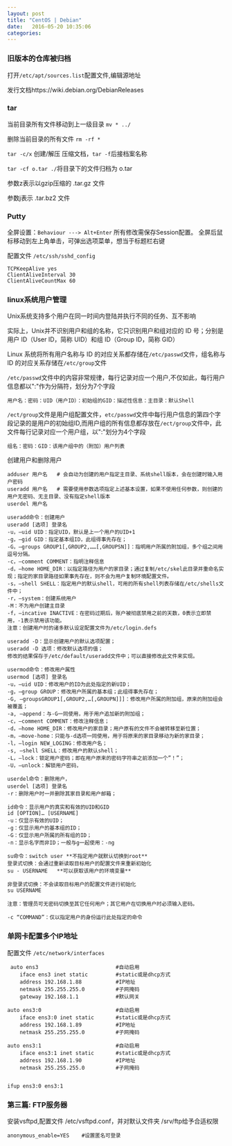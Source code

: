 ```yaml
---
layout: post
title: "CentOS | Debian" 
date:   2016-05-20 10:35:06
categories:
---
```


<!-- more -->

### 旧版本的仓库被归档

打开`/etc/apt/sources.list`配置文件,编辑源地址

发行文档https://wiki.debian.org/DebianReleases

### tar

当前目录所有文件移动到上一级目录 `mv * ../`

删除当前目录的所有文件 `rm -rf *`

`tar -c/x` 创建/解压 压缩文档，`tar -f`后接档案名称

`tar -cf o.tar ./`将目录下的文件归档为 o.tar

参数z表示以gzip压缩的 .tar.gz 文件

参数j表示 .tar.bz2 文件


### Putty

全屏设置：`Behaviour ---> Alt+Enter` 所有修改需保存Session配置。
全屏后鼠标移动到左上角单击，可弹出选项菜单，想当于标题栏右键

配置文件 `/etc/ssh/sshd_config`
```
TCPKeepAlive yes
ClientAliveInterval 30
ClientAliveCountMax 60
```
### linux系统用户管理

Unix系统支持多个用户在同一时间内登陆并执行不同的任务、互不影响

实际上，Unix并不识别用户和组的名称，它只识别用户和组对应的 ID 号；分别是用户 ID（User ID，简称 UID）和组 ID（Group ID，简称 GID）

Linux 系统将所有用户名称与 ID 的对应关系都存储在`/etc/passwd`文件，组名称与 ID 的对应关系存储在`/etc/group`文件

`/etc/passwd`文件中的内容非常规律，每行记录对应一个用户,不仅如此，每行用户信息都以":"作为分隔符，划分为7个字段

```
用户名：密码：UID（用户ID）：初始组的GID：描述性信息：主目录：默认Shell
```

`/ect/group`文件是用户组配置文件，`etc/passwd`文件中每行用户信息的第四个字段记录的是用户的初始组ID,而用户组的所有信息都存放在`/ect/group`文件中，此文件每行记录对应一个用户组，以":"划分为4个字段

```
组名：密码：GID：该用户组中的（附加）用户列表
```


创建用户和删除用户
```
adduser 用户名   # 会自动为创建的用户指定主目录、系统shell版本，会在创建时输入用户密码
useradd 用户名   # 需要使用参数选项指定上述基本设置，如果不使用任何参数，则创建的用户无密码、无主目录、没有指定shell版本
userdel 用户名   

```
```
useradd命令：创建用户 
useradd [选项] 登录名 
-u，–uid UID：指定UID，默认是上一个用户的UID+1 
-g，–gid GID：指定基本组ID，此组得事先存在； 
-G，–groups GROUP1[,GROUP2,……[,GROUPSN]]：指明用户所属的附加组，多个组之间用逗号分隔。 
-c，–comment COMMENT：指明注释信息 
-d，–home HOME_DIR：以指定路径为用户的家目录；通过复制/etc/skel此目录并重命名实现；指定的家目录路径如果事先存在，则不会为用户复制环境配置文件。 
-s，–shell SHELL：指定用户的默认shell，可用的所有shell列表存储在/etc/shells文件中； 
-r，–system：创建系统用户 
-M：不为用户创建主目录 
-f，–incative INACTIVE：在密码过期后，账户被彻底禁用之前的天数，0表示立即禁用，-1表示禁用该功能。 
注意：创建用户时的诸多默认设定配置文件为/etc/login.defs

useradd -D：显示创建用户的默认选项配置； 
useradd -D 选项：修改默认选项的值； 
修改的结果保存于/etc/default/useradd文件中；可以直接修改此文件来实现。

usermod命令：修改用户属性 
usermod [选项] 登录名 
-u，–uid UID：修改用户的ID为此处指定的新UID； 
-g，–group GROUP：修改用户所属的基本组；此组得事先存在； 
-G, –groupsGROUP1[,GROUP2,…[,GROUPN]]]：修改用户所属的附加组，原来的附加组会被覆盖； 
-a, –append：与-G一同使用，用于用户追加新的附加组； 
-c，–comment COMMENT：修改注释信息； 
-d，–home HOME_DIR：修改用户的家目录；用户原有的文件不会被转移至新位置； 
-m，–move-home：只能与-d选项一同使用，用于将原来的家目录移动为新的家目录； 
-l，–login NEW_LOGING：修改用户名； 
-s, –shell SHELL：修改用户的默认shell； 
-L，–lock：锁定用户密码；即在用户原来的密码字符串之前添加一个”！”； 
-U，–unlock：解锁用户密码，

userdel命令：删除用户， 
userdel [选项] 登录名 
-r：删除用户时一并删除其家目录和用户邮箱；

id命令：显示用户的真实和有效的UID和GID 
id [OPTION]… [USERNAME] 
-u：仅显示有效的UID； 
-g：仅显示用户的基本组的ID； 
-G：仅显示用户所属的所有组的ID； 
-n：显示名字而非ID；一般与g一起使用：-ng

su命令：switch user **不指定用户就默认切换到root**
登录式切换：会通过重新读取目标用户的配置文件来重新初始化 
su - USERNAME   **可以获取该用户的环境变量**

非登录式切换：不会读取目标用户的配置文件进行初始化 
su USERNAME

注意：管理员可无密码切换至其它任何用户；其它用户在切换用户时必须输入密码。

-c “COMMAND”：仅以指定用户的身份运行此处指定的命令 
```



### 单网卡配置多个IP地址

配置文件 `/etc/network/interfaces`
```
 auto ens3                         #自动启用
    iface ens3 inet static         #static或是dhcp方式
    address 192.168.1.88           #IP地址
    netmask 255.255.255.0          #子网掩码
    gateway 192.168.1.1            #默认网关

auto ens3:0                        #自动启用
    iface ens3:0 inet static       #static或是dhcp方式
    address 192.168.1.89           #IP地址
    netmask 255.255.255.0          #子网掩码

auto ens3:1                        #自动启用
    iface ens3:1 inet static       #static或是dhcp方式
    address 192.168.1.90           #IP地址
    netmask 255.255.255.0          #子网掩码


ifup ens3:0 ens3:1
```

### 第三篇: FTP服务器
安装vsftpd,配置文件 /etc/vsftpd.conf，并对默认文件夹 /srv/ftp给予合适权限
```
anonymous_enable=YES    #设置匿名可登录
```
